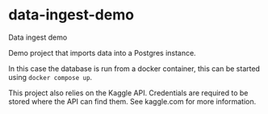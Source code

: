 # data-ingest-demo
Data ingest demo

Demo project that imports data into a Postgres instance.

In this case the database is run from a docker container, this can be started using `docker compose up`.

This project also relies on the Kaggle API. Credentials are required to be stored where the API can find them. See kaggle.com for more information.